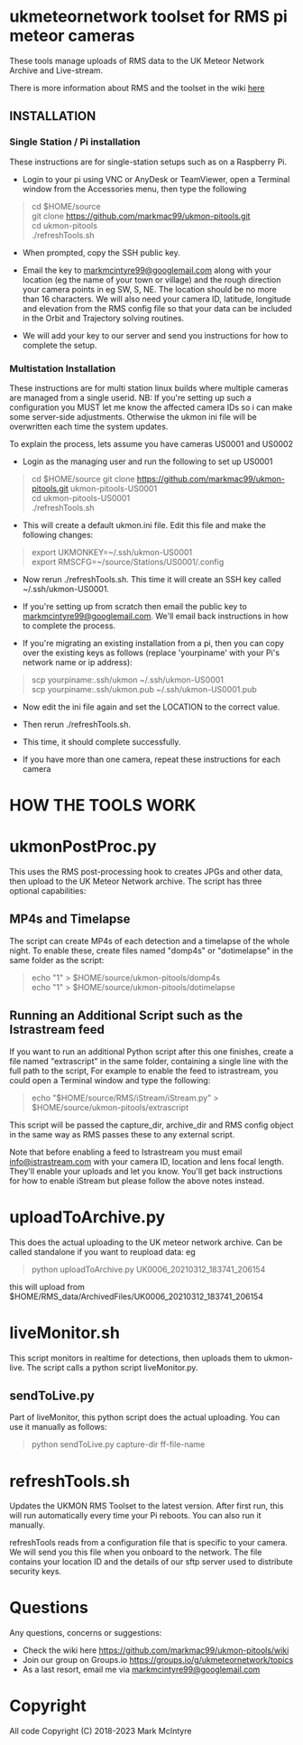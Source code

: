 # ukmeteornetwork toolset for RMS pi meteor cameras

These tools manage uploads of RMS data to the UK Meteor Network Archive and Live-stream.

There is more information about RMS and the toolset in the wiki [here](https://github.com/markmac99/ukmon-pitools/wiki "UKMON Wiki")

## INSTALLATION

### Single Station / Pi installation
These instructions are for single-station setups such as on a Raspberry Pi.

* Login to your pi using VNC or AnyDesk or TeamViewer, open a Terminal window from the Accessories menu, then type the following
> cd $HOME/source  
> git clone https://github.com/markmac99/ukmon-pitools.git  
> cd ukmon-pitools  
> ./refreshTools.sh  

* When prompted, copy the SSH public key. 

* Email the key to markmcintyre99@googlemail.com along with your location (eg the name of your town or village) and the rough direction your camera points in eg SW, S, NE. The location should be no more than 16 characters. We will also need your camera ID, latitude, longitude and elevation from the RMS config file so that your data can be included in the Orbit and Trajectory solving routines. 

* We will add your key to our server and send you instructions for how to complete the setup.  

### Multistation Installation
These instructions are for multi station linux builds where multiple cameras are managed from a single
userid. 
NB: If you're setting up such a configuration you MUST let me know the affected camera IDs so i can make some server-side adjustments. Otherwise the ukmon ini file will be overwritten each time the system updates. 

To explain the process, lets assume you have cameras US0001 and US0002
* Login as the managing user and run the following to set up US0001
> cd $HOME/source
> git clone https://github.com/markmac99/ukmon-pitools.git  ukmon-pitools-US0001  
> cd ukmon-pitools-US0001  
> ./refreshTools.sh  

* This will create a default ukmon.ini file. Edit this file and make the following changes:
> export UKMONKEY=\~/.ssh/ukmon-US0001  
> export RMSCFG=\~/source/Stations/US0001/.config  

* Now rerun ./refreshTools.sh. This time it will create an SSH key called ~/.ssh/ukmon-US0001. 
 
* If you're setting up from scratch then email the public key to markmcintyre99@googlemail.com. We'll email back instructions in how to complete the process. 
  
* If you're migrating an existing installation from a pi, then you can copy over the existing keys as follows (replace 'yourpiname' with your Pi's network name or ip address):
> scp yourpiname:.ssh/ukmon \~/.ssh/ukmon-US0001  
> scp yourpiname:.ssh/ukmon.pub \~/.ssh/ukmon-US0001.pub  

* Now edit the ini file again and set the LOCATION to the correct value. 
* Then rerun ./refreshTools.sh. 
* This time, it should complete successfully. 

* If you have more than one camera, repeat these instructions for each camera

HOW THE TOOLS WORK
==================
ukmonPostProc.py
================
This uses the RMS post-processing hook to creates JPGs and other data, then upload to the UK Meteor Network archive. The script has three optional capabilities: 


MP4s and Timelapse
------------------
The script can  create MP4s of each detection and a timelapse of the  whole night. 
To enable these, create files named "domp4s" or "dotimelapse" in the same folder as the script:  
> echo "1" > $HOME/source/ukmon-pitools/domp4s  
> echo "1" > $HOME/source/ukmon-pitools/dotimelapse  

Running an Additional Script such as the Istrastream feed
---------------------------------------------------------
If you want to run an additional Python script after this one finishes, create a file named "extrascript"  in the same folder, containing a single line with the full path to the script, For example to enable the feed to istrastream, you could open a Terminal window and type the following:  
> echo "$HOME/source/RMS/iStream/iStream.py" > $HOME/source/ukmon-pitools/extrascript  

This script will be passed the capture_dir, archive_dir and RMS config object in the same way as RMS passes these to any external script. 

Note that before enabling a feed to Istrastream you must email info@istrastream.com with your camera ID, location and lens focal length. They'll enable your uploads and let you know. You'll get back instructions for how to enable iStream but please follow the above notes instead. 

uploadToArchive.py
==================
This does the actual  uploading to the UK meteor network archive. Can be called standalone if you want to reupload data:
eg  
> python uploadToArchive.py UK0006_20210312_183741_206154  

this will upload from $HOME/RMS_data/ArchivedFiles/UK0006_20210312_183741_206154

liveMonitor.sh
==============
This script monitors in realtime for detections, then uploads them to ukmon-live. The script calls a 
python script liveMonitor.py. 

sendToLive.py
-------------
Part of liveMonitor, this python script does the actual uploading. You can use it manually as follows:  
> python sendToLive.py capture-dir ff-file-name 

refreshTools.sh
===============
Updates the UKMON RMS Toolset to the latest version. After first run, this will run automatically
every time your Pi reboots. You can also run it manually. 

refreshTools reads from a configuration file that is specific to your camera. We will send
you this file when you onboard to the network. The file contains your location ID and the
details of our sftp server used to distribute security keys. 

Questions
=========
Any questions, concerns or suggestions:
* Check the wiki here https://github.com/markmac99/ukmon-pitools/wiki
* Join our group on Groups.io https://groups.io/g/ukmeteornetwork/topics
* As a last resort, email me via markmcintyre99@googlemail.com  

Copyright
=========
All code Copyright (C) 2018-2023 Mark McIntyre